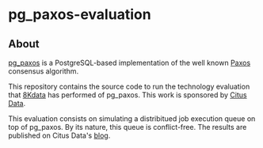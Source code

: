 # pg_paxos-evaluation

## About

[pg_paxos](https://github.com/citusdata/pg_paxos) is a PostgreSQL-based implementation of the well known [Paxos](https://en.wikipedia.org/wiki/Paxos_%28computer_science%29) consensus algorithm.

This repository contains the source code to run the technology evaluation that [8Kdata](https://8kdata.com) has performed of pg_paxos. This work is sponsored by [Citus Data](https://www.citusdata.com/).

This evaluation consists on simulating a distribitued job execution queue on top of pg_paxos. By its nature, this queue is conflict-free. The results are published on Citus Data's [blog](https://www.citusdata.com/blog).

